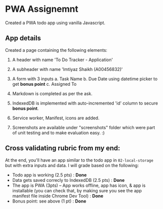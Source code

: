 # PWA Assignemnt
Created a PWA todo app using vanilla Javascript.

## App details
Created a page containing the following elements: 
1. A header with name 'To Do Tracker - Application' 
2. A subheader with name 'Imtiyaz Shaikh (A00456832)'
3. A form with 3 inputs 
    a. Task Name
    b. Due Date using datetime picker to get **bonus point**
    c. Assigned To
    
4. Markdown is completed as per the ask.
5. IndexedDB is implemented with auto-incremented 'id' column to secure **bonus point**.
6. Service worker, Manifest, icons are added.
7. Screenshots are available under "screenshots" folder which were part of unit testing and to make evaluation easy. :)

## Cross validating rubric from my end:
At the end, you'll have an app similar to the todo app in `02-local-storage` but with extra inputs and data.
I will grade based on the following: 
- Todo app is working (2.5 pts) : **Done**
- Data gets saved correcly to IndexedDB (2.5 pts) : **Done**
- The app is PWA (3pts) – App works offline, app has icon, & app is installable (you can check that, by making sure you see the app manifest file inside Chrome Dev Tool) : **Done**
- Bonus point: see above (1 pt) : **Done**

